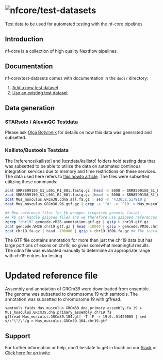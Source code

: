 # ![nfcore/test-datasets](docs/images/test-datasets_logo.png)

Test data to be used for automated testing with the nf-core pipelines

## Introduction

nf-core is a collection of high quality Nextflow pipelines.

## Documentation

nf-core/test-datasets comes with documentation in the `docs/` directory:

01. [Add a new  test dataset](https://github.com/nf-core/test-datasets/blob/master/docs/ADD_NEW_DATA.md)
02. [Use an existing test dataset](https://github.com/nf-core/test-datasets/blob/master/docs/USE_EXISTING_DATA.md)

## Data generation

### STARsolo / AlevinQC Testdata

Please ask [Olga Botvinnik](https://github.com/olgabot) for details on how this data was generated and subsetted.

### Kallisto/Bustools Testdata

The [reference/kallisto] and [testdata/kallisto] folders hold testing data that was subsetted to be able to utilize the data on automated continous integration services due to memory and time restrictions on these services. The data used here refers to [this howto article](https://www.kallistobus.tools/tutorials/kb_getting_started/python/kb_intro_2_python/). The files were subsetted utilizing these commands:

```bash
zcat SRR8599150_S1_L001_R1_001.fastq.gz |head -n 5000 > SRR8599150_S1_L001_R1_001.sub5000.fastq
zcat SRR8599150_S1_L001_R2_001.fastq.gz |head -n 5000 > SRR8599150_S1_L001_R2_001.sub5000.fastq
zcat Mus_musculus.GRCm38.cdna.all.fa.gz | sed -n '433032,517910 p'
zcat Mus_musculus.GRCm38.96.gtf.gz | grep -e '^#' -e '^19' > Mus_musculus.GRCm38.96.chr19.gtf

## New reference files for kb wrapper (requires genomic fasta)
## kb can handle gzipped files and we therefore use gzipped references to keep them small
zgrep "chr19" gencode.vM26.annotation.gtf.gz | gzip > chr19.gtf.gz
zcat gencode.VM26.chr19.gtf.gz | head -10000 | gzip > gencode.VM26.chr19_10k.gtf.gz ## The gtf only contains a part of chr19 to keep it small
zcat chr19.fa.gz | head -100000 | gzip > chr19_100k.fa.gz ## The fasta only contains sequences for the genes defined in the gtf to keep it small
```

The GTF file contains annotation for more than just the chr19 data but has large portions of exons on chr19, so gives somewhat meaningful results. The cdna file was evaluated manually to determine an appropriate range with chr19 entries for testing.

# Updated reference file

Assembly and annotation of GRCm39 were downloaded from ensemble.
The genome was subsetted to chromosome 19 with samtools.
The annotation was subsetted to chromosome 19 with gffread.

```
samtools faidx Mus_musculus.GRCm39.dna.primary_assembly.fa 19 > Mus_musculus.GRCm39.dna.primary_assembly.chr19.fa
gffread Mus_musculus.GRCm39.104.gtf -T -F -r 19:0..61420005 | sed s/\"\"/\"/g > Mus_musculus.GRCm39.104.chr19.gtf
```


## Support

For further information or help, don't hesitate to get in touch on our [Slack](https://nfcore.slack.com) or [Click here for an invite](https://nf-core-invite.herokuapp.com/)
